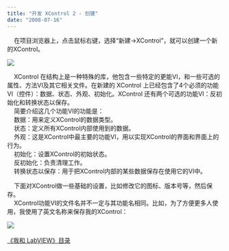 ```yaml
---
title: "开发 XControl 2 - 创建"
date: "2008-07-16"
---
```


    在项目浏览器上，点击鼠标右键，选择“新建->XControl”，就可以创建一个新的XControl。

![](http://byfiles.storage.msn.com/y1pyjVe9BuNpJVAbpAFXWjp3lF9grbWSOnAB2IuQUg95B0chtGOGhQfUjlJCLfQcWxf?PARTNER=WRITER)

    XControl 在结构上是一种特殊的库，他包含一些特定的更能VI，和一些可选的属性、方法VI及其它相关文件。在新建的 XControl 上已经包含了4个必须的功能VI（控件）：数据、状态、外观、初始化。XControl 还有两个可选的功能VI：反初始化和转换状态以保存。  
    简要介绍这几个功能VI的功能是：  
    数据：用来定义XControl的数据类型。  
    状态：定义所有XControl内部使用到的数据。  
    外观：这是XControl中最主要的功能VI，用以实现XControl的界面和界面上的行为。  
    初始化：设置XControl的初始状态。  
    反初始化：负责清理工作。  
    转换状态以保存：用于把XControl内部的某些数据保存在使用它的VI中。

    下面对XControl做一些基础的设置，比如修改它的图标、版本号等，然后保存。  
    XControl功能VI的文件名并不一定与其功能名相同。比如，为了方便更多人使用，我使用了英文名称来保存我的XControl：

![](http://byfiles.storage.msn.com/y1pEkezIhPI_SRwtAsD5UWio8u4vVBi8c-vIT75EcxbR4b_mXJ7svyRqQbf5B_eflQ4?PARTNER=WRITER) 

[《我和 LabVIEW》目录](http://ruanqizhen.spaces.live.com/mmm2008-05-17_13.22/mmm2007-10-25_18.59/mmm2007-07-26_17.23/mmm2007-07-26_17.23/mmm2007-07-26_17.23/Blog/cns!1pU-rgQVTuuWM1TX8W8PfmDA!1073.entry)
